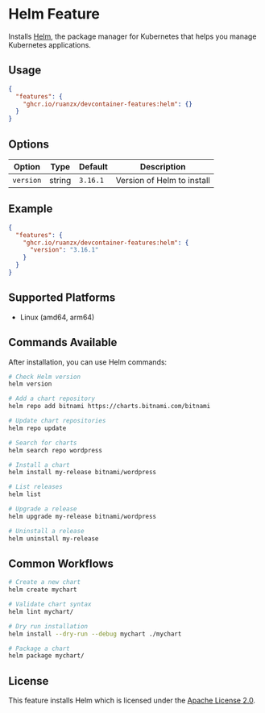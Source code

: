 # Helm Feature

Installs [Helm](https://helm.sh/), the package manager for Kubernetes that helps you manage Kubernetes applications.

## Usage

```json
{
  "features": {
    "ghcr.io/ruanzx/devcontainer-features:helm": {}
  }
}
```

## Options

| Option | Type | Default | Description |
|--------|------|---------|-------------|
| `version` | string | `3.16.1` | Version of Helm to install |

## Example

```json
{
  "features": {
    "ghcr.io/ruanzx/devcontainer-features:helm": {
      "version": "3.16.1"
    }
  }
}
```

## Supported Platforms

- Linux (amd64, arm64)

## Commands Available

After installation, you can use Helm commands:

```bash
# Check Helm version
helm version

# Add a chart repository
helm repo add bitnami https://charts.bitnami.com/bitnami

# Update chart repositories
helm repo update

# Search for charts
helm search repo wordpress

# Install a chart
helm install my-release bitnami/wordpress

# List releases
helm list

# Upgrade a release
helm upgrade my-release bitnami/wordpress

# Uninstall a release
helm uninstall my-release
```

## Common Workflows

```bash
# Create a new chart
helm create mychart

# Validate chart syntax
helm lint mychart/

# Dry run installation
helm install --dry-run --debug mychart ./mychart

# Package a chart
helm package mychart/
```

## License

This feature installs Helm which is licensed under the [Apache License 2.0](https://github.com/helm/helm/blob/main/LICENSE).
